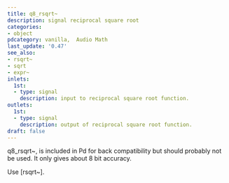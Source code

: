 ```yaml
---
title: q8_rsqrt~
description: signal reciprocal square root
categories:
- object
pdcategory: vanilla,  Audio Math
last_update: '0.47'
see_also:
- rsqrt~
- sqrt
- expr~
inlets:
  1st:
  - type: signal
    description: input to reciprocal square root function.
outlets:
  1st:
  - type: signal
    description: output of reciprocal square root function.
draft: false
---
```

q8_rsqrt~, is included in Pd for back compatibility but should probably not be used. It only gives about 8 bit accuracy.

Use [rsqrt~].
